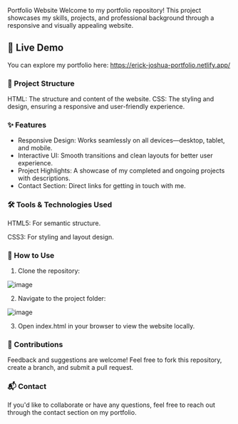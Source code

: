 Portfolio Website
Welcome to my portfolio repository! This project showcases my skills, projects, and professional background through a responsive and visually appealing website.

## 🚀 Live Demo

You can explore my portfolio here: 
https://erick-joshua-portfolio.netlify.app/


### 📂 Project Structure

HTML: The structure and content of the website.
CSS: The styling and design, ensuring a responsive and user-friendly experience.

### ✨ Features

- Responsive Design: Works seamlessly on all devices—desktop, tablet, and mobile.
- Interactive UI: Smooth transitions and clean layouts for better user experience.
- Project Highlights: A showcase of my completed and ongoing projects with descriptions.
- Contact Section: Direct links for getting in touch with me.
  
### 🛠️ Tools & Technologies Used

HTML5: For semantic structure.

CSS3: For styling and layout design.

### 📖 How to Use

1. Clone the repository:

![image](https://github.com/user-attachments/assets/e0391800-c51d-46fd-af54-b6bd56c1d662)


2. Navigate to the project folder:

![image](https://github.com/user-attachments/assets/455012fd-19c0-4e47-acb5-1add297d9025)

3. Open index.html in your browser to view the website locally.

### 🤝 Contributions

Feedback and suggestions are welcome! Feel free to fork this repository, create a branch, and submit a pull request.

### 📬 Contact

If you'd like to collaborate or have any questions, feel free to reach out through the contact section on my portfolio.

